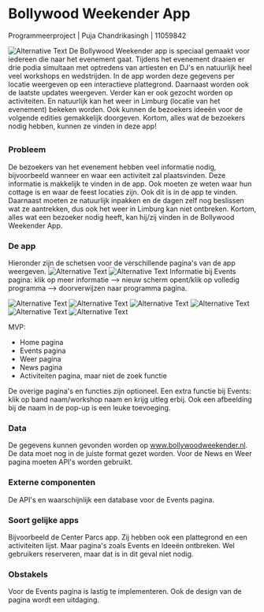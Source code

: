 #  Bollywood Weekender App
Programmeerproject | Puja Chandrikasingh | 11059842

![Alternative Text](doc/Logo.png) De Bollywood Weekender app is speciaal gemaakt voor iedereen die naar het evenement gaat. Tijdens het evenement draaien er drie podia simultaan met optredens van artiesten en DJ's en natuurlijk heel veel workshops en wedstrijden. In de app worden deze gegevens per locatie weergeven op een interactieve plattegrond. Daarnaast worden ook de laatste updates weergeven. Verder kan er ook gezocht worden op activiteiten. En natuurlijk kan het weer in Limburg (locatie van het evenement) bekeken worden. Ook kunnen de bezoekers ideeën voor de volgende edities gemakkelijk doorgeven. Kortom, alles wat de bezoekers nodig hebben, kunnen ze vinden in deze app!

##
### Probleem
De bezoekers van het evenement hebben veel informatie nodig, bijvoorbeeld wanneer en waar een activiteit zal plaatsvinden. Deze informatie is makkelijk te vinden in de app. Ook moeten ze weten waar hun cottage is en waar de feest locaties zijn. Ook dit is in de app te vinden. Daarnaast moeten ze natuurlijk inpakken en de dagen zelf nog beslissen wat ze aantrekken, dus ook het weer in Limburg kan niet ontbreken. Kortom, alles wat een bezoeker nodig heeft, kan hij/zij vinden in de Bollywood Weekender App.

### De app
Hieronder zijn de schetsen voor de verschillende pagina's van de app weergeven.
![Alternative Text](doc/Home.png)
![Alternative Text](doc/Events.png)
Informatie bij Events pagina: klik op meer informatie --> nieuw scherm opent/klik op volledig programma --> doorverwijzen naar programma pagina. 

![Alternative Text](doc/Weer.png)
![Alternative Text](doc/News.png)
![Alternative Text](doc/Activiteiten.png)
![Alternative Text](doc/Programma.png)
![Alternative Text](doc/Plattegrond.png)
![Alternative Text](doc/Idee.png)

MVP:
- Home pagina
- Events pagina
- Weer pagina
- News pagina
- Activiteiten pagina, maar niet de zoek functie

De overige pagina's en functies zijn optioneel. Een extra functie bij Events: klik op band naam/workshop naam en krijg uitleg erbij. Ook een afbeelding bij de naam in de pop-up is een leuke toevoeging.

### Data
De gegevens kunnen gevonden worden op www.bollywoodweekender.nl. De data moet nog in de juiste format gezet worden. Voor de News en Weer pagina moeten API's worden gebruikt.

### Externe componenten
De API's en waarschijnlijk een database voor de Events pagina.

### Soort gelijke apps
Bijvoorbeeld de Center Parcs app. Zij hebben ook een plattegrond en een activiteiten lijst. Maar pagina's zoals Events en Ideeën ontbreken. Wel gebruikers reserveren, maar dat is in dit geval niet nodig.

### Obstakels
Voor de Events pagina is lastig te implementeren. Ook de design van de pagina wordt een uitdaging.

